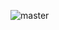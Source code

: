 ![master](https://github.com/jeyanthzj/BasketPriceCalculator/workflows/master/badge.svg?branch=master)
